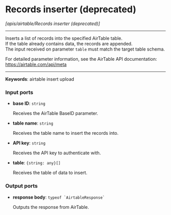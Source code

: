# Records inserter (deprecated)

_[apis/airtable/Records inserter (deprecated)]_

---

Inserts a list of records into the specified AirTable table.  
If the table already contains data, the records are appended.  
The input received on parameter `table` must match the target table schema.  
  
For detailed parameter information, see the AirTable API documentation:  
https://airtable.com/api/meta  

---

__Keywords__: airtable insert upload

### Input ports

* __base ID__: ` string `

    Receives the AirTable BaseID parameter.


* __table name__: ` string `

    Receives the table name to insert the records into.


* __API key__: ` string `

    Receives the API key to authenticate with.


* __table__: ` {string: any}[] `

    Receives the table of data to insert.

### Output ports

* __response body__: `` typeof `AirtableResponse` ``

    Outputs the response from AirTable.

